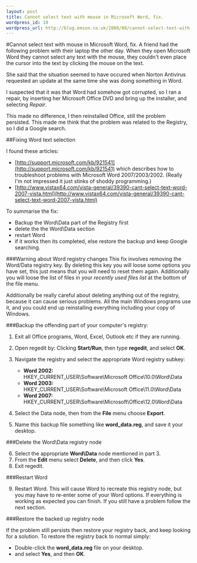 ```yaml
--- 
layout: post
title: Cannot select text with mouse in Microsoft Word, fix.
wordpress_id: 18
wordpress_url: http://blog.emson.co.uk/2008/08/cannot-select-text-with-mouse-in-microsoft-word-fix/
---
```

#Cannot select text with mouse in Microsoft Word, fix.
A friend had the following problem with their laptop the other day.
When they open Microsoft Word they cannot select any text with the mouse, they couldn't even place the cursor into the text by clicking the mouse on the text.

She said that the situation seemed to have occured when Norton Antivirus requested an update at the same time she was doing something in Word.

I suspected that it was that Word had somehow got corrupted, so I ran a repair, by inserting her Microsoft Office DVD and bring up the installer, and selecting *Repair*.  

This made no difference, I then reinstalled Office, still the problem persisted.  This made me think that the problem was related to the Registry, so I did a Google search.

##Fixing Word text selection

I found these articles: 

 *  [http://support.microsoft.com/kb/921541](http://support.microsoft.com/kb/921541) which describes how to troubleshoot problems with Microsoft Word 2007/2003/2002. (Really I'm not impressed it just stinks of shoddy programming.)
 *  [http://www.vistax64.com/vista-general/39390-cant-select-text-word-2007-vista.html](http://www.vistax64.com/vista-general/39390-cant-select-text-word-2007-vista.html)

To summarise the fix:

 *  Backup the Word\Data part of the Registry first
 *  delete the the Word\Data section
 *  restart Word 
 *  if it works then its completed, else restore the backup and keep Google searching.

###Warning about Word registry changes
This fix involves removing the Word/Data registry key.  By deleting this key you will loose some options you have set, this just means that you will need to reset them again.  Additionally you will loose the list of files in your *recently used files list* at the bottom of the file menu.  

Additionally be really careful about deleting anything out of the registry, because it can cause serious problems.  All the main Windows programs use it, and you could end up reinstalling everything including your copy of Windows.

###Backup the offending part of your computer's registry:

 1.  Exit all Office programs, Word, Excel, Outlook etc if they are running.
 2.  Open regedit by: Clicking **Start/Run**, then type **regedit**, and select **OK**.
 3.  Navigate the registry and select the appropriate Word registry subkey: 

     *  **Word 2002:** <br/>HKEY_CURRENT_USER\Software\Microsoft Office\10.0\Word\Data
     *  **Word 2003:** <br/>HKEY_CURRENT_USER\Software\Microsoft Office\11.0\Word\Data
     *  **Word 2007:** <br/>HKEY_CURRENT_USER\Software\Microsoft\Office\12.0\Word\Data

 4.  Select the Data node, then from the **File** menu choose **Export**.
 5.  Name this backup file something like **word_data.reg**, and save it your desktop.

###Delete the Word\Data registry node
 
 6.  Select the appropriate **Word\Data** node mentioned in part 3.
 7.  From the **Edit** menu select **Delete**, and then click **Yes**.
 8.  Exit regedit.
 
###Restart Word
 
 9.  Restart Word.  This will cause Word to recreate this registry node, but you may have to re-enter some of your Word options.  If everything is working as expected you can finish.  If you still have a problem follow the next section.


###Restore the backed up registry node

If the problem still persists then restore your registry back, and keep looking for a solution.
To restore the registry back to normal simply:

 *  Double-click the **word_data.reg** file on your desktop.
 *  and select **Yes**, and then **OK**.
